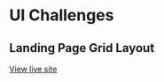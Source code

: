 # UI Challenges

## Landing Page Grid Layout
[View live site](https://apcurran.github.io/ui-challenges/landing-page-grid-layout)
